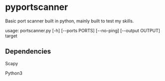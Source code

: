 # pyportscanner
Basic port scanner built in python, mainly built to test my skills.

usage: portscanner.py [-h] [--ports PORTS] [--no-ping] [--output OUTPUT] target

## Dependencies
Scapy

Python3

